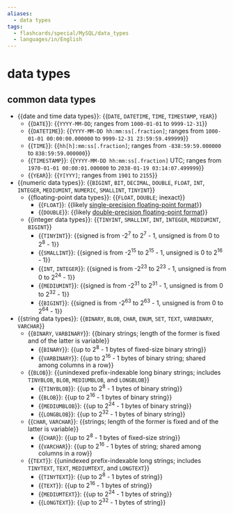 ```yaml
---
aliases:
  - data types
tags:
  - flashcards/special/MySQL/data_types
  - languages/in/English
---
```


# data types

## common data types

- {{date and time data types}}: {{`DATE`, `DATETIME`, `TIME`, `TIMESTAMP`, `YEAR`}}
  - {{`DATE`}}: {{`YYYY-MM-DD`; ranges from `1000-01-01` to `9999-12-31`}}
  - {{`DATETIME`}}: {{`YYYY-MM-DD hh:mm:ss[.fraction]`; ranges from `1000-01-01 00:00:00.000000` to `9999-12-31 23:59:59.499999`}}
  - {{`TIME`}}: {{`hh[h]:mm:ss[.fraction]`; ranges from `-838:59:59.000000` to `838:59:59.000000`}}
  - {{`TIMESTAMP`}}: {{`YYYY-MM-DD hh:mm:ss[.fraction]` UTC; ranges from `1970-01-01 00:00:01.000000` to `2038-01-19 03:14:07.499999`}}
  - {{`YEAR`}}: {{`Y[YYY]`; ranges from `1901` to `2155`}}
- {{numeric data types}}: {{`BIGINT`, `BIT`, `DECIMAL`, `DOUBLE`, `FLOAT`, `INT`, `INTEGER`, `MEDIUMINT`, `NUMERIC`, `SMALLINT`, `TINYINT`}}
  - {{floating-point data types}}: {{`FLOAT`, `DOUBLE`; inexact}}
    - {{`FLOAT`}}: {{likely [single-precision floating-point format](../../general/single-precision%20floating-point%20format.md)}}
    - {{`DOUBLE`}}: {{likely [double-precision floating-point format](../../general/double-precision%20floating-point%20format.md)}}
  - {{integer data types}}: {{`TINYINT`, `SMALLINT`, `INT`, `INTEGER`, `MEDIUMINT`, `BIGINT`}}
    - {{`TINYINT`}}: {{signed is from -2<sup>7</sup> to 2<sup>7</sup> - 1, unsigned is from 0 to 2<sup>8</sup> - 1}}
    - {{`SMALLINT`}}: {{signed is from -2<sup>15</sup> to 2<sup>15</sup> - 1, unsigned is 0 to 2<sup>16</sup> - 1}}
    - {{`INT`, `INTEGER`}}: {{signed is from -2<sup>23</sup> to 2<sup>23</sup> - 1, unsigned is from 0 to 2<sup>24</sup> - 1}}
    - {{`MEDIUMINT`}}: {{signed is from -2<sup>31</sup> to 2<sup>31</sup> - 1, unsigned is from 0 to 2<sup>32</sup> - 1}}
    - {{`BIGINT`}}: {{signed is from -2<sup>63</sup> to 2<sup>63</sup> - 1, unsigned is from 0 to 2<sup>64</sup> - 1}}
- {{string data types}}: {{`BINARY`, `BLOB`, `CHAR`, `ENUM`, `SET`, `TEXT`, `VARBINARY`, `VARCHAR`}}
  - {{`BINARY`, `VARBINARY`}}: {{binary strings; length of the former is fixed and of the latter is variable}}
    - {{`BINARY`}}: {{up to 2<sup>8</sup> - 1 bytes of fixed-size binary string}}
    - {{`VARBINARY`}}: {{up to 2<sup>16</sup> - 1 bytes of binary string; shared among columns in a row}}
  - {{`BLOB`}}: {{unindexed prefix-indexable long binary strings; includes `TINYBLOB`, `BLOB`, `MEDIUMBLOB`, and `LONGBLOB`}}
    - {{`TINYBLOB`}}: {{up to 2<sup>8</sup> - 1 bytes of binary string}}
    - {{`BLOB`}}: {{up to 2<sup>16</sup> - 1 bytes of binary string}}
    - {{`MEDIUMBLOB`}}: {{up to 2<sup>24</sup> - 1 bytes of binary string}}
    - {{`LONGBLOB`}}: {{up to 2<sup>32</sup> - 1 bytes of binary string}}
  - {{`CHAR`, `VARCHAR`}}: {{strings; length of the former is fixed and of the latter is variable}}
    - {{`CHAR`}}: {{up to 2<sup>8</sup> - 1 bytes of fixed-size string}}
    - {{`VARCHAR`}}: {{up to 2<sup>16</sup> - 1 bytes of string; shared among columns in a row}}
  - {{`TEXT`}}: {{unindexed prefix-indexable long strings; includes `TINYTEXT`, `TEXT`, `MEDIUMTEXT`, and `LONGTEXT`}}
    - {{`TINYTEXT`}}: {{up to 2<sup>8</sup> - 1 bytes of string}}
    - {{`TEXT`}}: {{up to 2<sup>16</sup> - 1 bytes of string}}
    - {{`MEDIUMTEXT`}}: {{up to 2<sup>24</sup> - 1 bytes of string}}
    - {{`LONGTEXT`}}: {{up to 2<sup>32</sup> - 1 bytes of string}} <!--SR:!2024-02-20,109,310!2025-02-13,394,330!2025-01-04,364,330!2024-03-14,98,290!2025-03-10,411,330!2024-03-22,67,270!2025-03-31,431,330!2024-03-11,37,190!2024-11-21,328,330!2024-03-03,23,150!2025-01-04,363,330!2024-05-17,120,290!2025-03-29,415,330!2024-04-14,134,270!2025-04-01,432,330!2024-02-18,107,310!2024-02-18,107,310!2025-04-13,427,330!2024-11-28,334,330!2025-04-29,440,330!2025-01-09,368,330!2025-03-09,410,330!2024-10-03,269,310!2025-03-01,407,330!2025-02-27,405,330!2024-12-31,361,330!2025-04-08,422,330!2024-07-07,196,290!2024-02-19,53,270!2025-01-28,381,330!2024-09-26,277,310!2025-04-06,422,330!2024-10-20,281,310!2024-08-05,205,290!2024-12-13,346,330!2024-02-17,106,310!2025-02-18,398,330!2025-01-21,376,330!2025-02-28,406,330!2024-02-16,105,310!2025-04-05,421,330!2025-03-08,409,330!2024-08-30,243,310!2025-03-28,414,330!2025-04-12,426,330!2025-02-23,402,330!2024-09-12,253,310!2025-01-31,385,330!2024-02-27,47,290!2024-09-30,266,310!2025-02-12,393,330!2024-12-02,299,310!2024-12-09,342,330!2024-10-01,268,310!2025-03-27,428,330!2025-04-18,432,330!2024-10-08,271,310!2024-10-26,286,310!2024-02-28,48,290!2025-03-23,424,330!2024-05-07,116,290!2025-04-25,437,330!2025-02-22,401,330!2024-12-08,341,330!2024-06-14,182,290!2024-02-20,109,310-->
